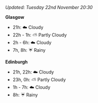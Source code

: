 *Updated: Tuesday 22nd November 20:30*

**Glasgow**

* 21h: :cloud: Cloudy
* 22h - 1h: :partly_sunny: Partly Cloudy
* 2h - 6h: :cloud: Cloudy
* 7h, 8h: :umbrella: Rainy

**Edinburgh**

* 21h, 22h: :cloud: Cloudy
* 23h, 0h: :partly_sunny: Partly Cloudy
* 1h - 7h: :cloud: Cloudy
* 8h: :umbrella: Rainy
